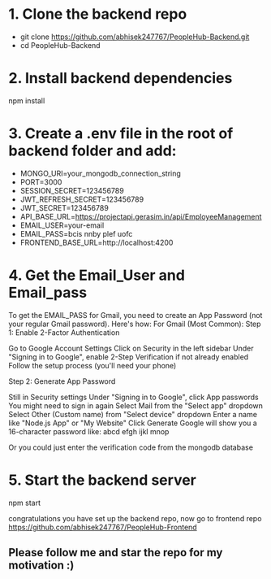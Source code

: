 # 1. Clone the backend repo
- git clone https://github.com/abhisek247767/PeopleHub-Backend.git
- cd PeopleHub-Backend

# 2. Install backend dependencies
npm install

# 3. Create a .env file in the root of backend folder and add:
- MONGO_URI=your_mongodb_connection_string
- PORT=3000
- SESSION_SECRET=123456789
- JWT_REFRESH_SECRET=123456789
- JWT_SECRET=123456789
- API_BASE_URL=https://projectapi.gerasim.in/api/EmployeeManagement
- EMAIL_USER=your-email
- EMAIL_PASS=bcis nnby plef uofc
- FRONTEND_BASE_URL=http://localhost:4200

# 4. Get the Email_User and Email_pass
To get the EMAIL_PASS for Gmail, you need to create an App Password (not your regular Gmail password). Here's how:
For Gmail (Most Common):
Step 1: Enable 2-Factor Authentication

Go to Google Account Settings
Click on Security in the left sidebar
Under "Signing in to Google", enable 2-Step Verification if not already enabled
Follow the setup process (you'll need your phone)

Step 2: Generate App Password

Still in Security settings
Under "Signing in to Google", click App passwords
You might need to sign in again
Select Mail from the "Select app" dropdown
Select Other (Custom name) from "Select device" dropdown
Enter a name like "Node.js App" or "My Website"
Click Generate
Google will show you a 16-character password like: abcd efgh ijkl mnop

Or you could just enter the verification code from the mongodb database

# 5. Start the backend server
npm start

congratulations you have set up the backend repo, now go to frontend repo https://github.com/abhisek247767/PeopleHub-Frontend
## Please follow me and star the repo for my motivation :)

